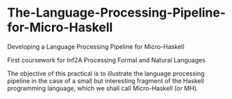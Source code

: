 # The-Language-Processing-Pipeline-for-Micro-Haskell
Developing a Language Processing Pipeline for Micro-Haskell

First coursework for Inf2A Processing Formal and Natural Languages

The objective of this practical is to illustrate the language processing pipeline in the
case of a small but interesting fragment of the Haskell programming language, which we
shall call Micro-Haskell (or MH).
